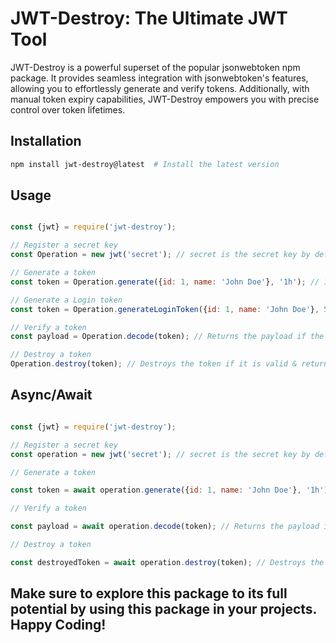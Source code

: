 # JWT-Destroy: The Ultimate JWT Tool
JWT-Destroy is a powerful superset of the popular jsonwebtoken npm package. It provides seamless integration with jsonwebtoken's features, allowing you to effortlessly generate and verify tokens. Additionally, with manual token expiry capabilities, JWT-Destroy empowers you with precise control over token lifetimes.

## Installation
```bash
npm install jwt-destroy@latest  # Install the latest version
```

## Usage
```javascript

const {jwt} = require('jwt-destroy');

// Register a secret key
const Operation = new jwt('secret'); // secret is the secret key by default if not provided

// Generate a token
const token = Operation.generate({id: 1, name: 'John Doe'}, '1h'); // 1h is the expiry time by default if not provided

// Generate a Login token
const token = Operation.generateLoginToken({id: 1, name: 'John Doe'}, 5, '1h'); // 1h is the expiry time by default if not provided

// Verify a token
const payload = Operation.decode(token); // Returns the payload if the token is valid, else returns a object with error message

// Destroy a token
Operation.destroy(token); // Destroys the token if it is valid & return a new Destroyed JWT object, else returns a object with error message

```

## Async/Await
```javascript

const {jwt} = require('jwt-destroy');

// Register a secret key
const operation = new jwt('secret'); // secret is the secret key by default if not provided

// Generate a token

const token = await operation.generate({id: 1, name: 'John Doe'}, '1h'); // 1h is the expiry time by default if not provided

// Verify a token

const payload = await operation.decode(token); // Returns the payload if the token is valid, else returns a object with error message

// Destroy a token

const destroyedToken = await operation.destroy(token); // Destroys the token if it is valid & return a new Destroyed JWT object, else returns a object with error message

```

## Make sure to explore this package to its full potential by using this package in your projects. Happy Coding!